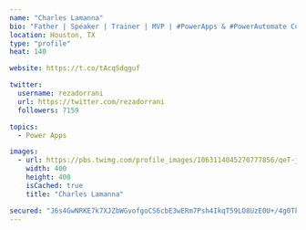 ```yaml
---
name: "Charles Lamanna"
bio: "Father | Speaker | Trainer | MVP | #PowerApps & #PowerAutomate Community Super User | YouTuber Right-pointing triangle http://youtube.com/c/rezadorrani | Learn - Share - Clockwise rightwards and leftwards open circle arrows"
location: Houston, TX
type: "profile"
heat: 140

website: https://t.co/tAcqSdqguf

twitter:
  username: rezadorrani
  url: https://twitter.com/rezadorrani
  followers: 7159

topics:
  - Power Apps

images:
  - url: https://pbs.twimg.com/profile_images/1063114045270777856/qeT-jpWr_400x400.jpg
    width: 400
    height: 400
    isCached: true
    title: "Charles Lamanna"

secured: "J6s4GwNRKE7k7XJZbWGvofgoCS6cbE3wERm7Psh4IkqT59LO8UzE0U+/4g0TkWJHTJWEAP9iDLt9KCo19l9D3SYqXzdqz9DyU77OT5iTg9sk+X8aqYlLkk3YmXcVgOMEmW7D+VjeL6djEGv4KeRQdjhh3qYEKE6tEGw+mEBEKrJl4Cn4OdA3Sl1NaLxbbDIe6oRf9bCQSr53ZcwodXQgMYHiUXGgoE7dLH08e7jHYLHXRW34kYpQHmQOIfjw+bDVbLWKd3PFp5fgBV1PiSx1i7lvO99LRhJ13wv9Yh3nW1fdgcB94QD8uJ1P+VLPZbdinUJFSvIXAHAnrqSH+nGvJUN2wNHDg9mCS/cTpmSvXxTkmz6EypPF+6oQK3lQ6jRW7+pyuuZWb1xJDIa4x+tYTrKGwuanglfz8UOep9ji+3Q=;6qrKzKFi6V6uGUND/iwt4g=="
---
```


